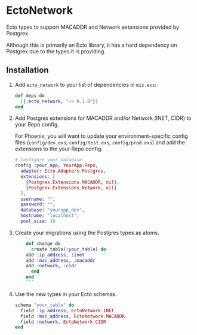 # EctoNetwork

Ecto types to support MACADDR and Network extensions provided by Postgrex.

Although this is primarily an Ecto library, it has a hard dependency on Postgrex
due to the types it is providing.

## Installation

1. Add `ecto_network` to your list of dependencies in `mix.exs`:

    ```elixir
    def deps do
      [{:ecto_network, "~> 0.1.0"}]
    end
    ```
2. Add Postgrex extensions for MACADDR and/or Network (INET, CIDR) to your Repo
   config.

    For Phoenix, you will want to update your environment-specific config files
    (`config/dev.exs`, `config/test.exs`, `config/prod.exs`) and add the
    extensions to the your Repo config.

	```elixir
	# Configure your database
	config :your_app, YourApp.Repo,
	  adapter: Ecto.Adapters.Postgres,
	  extensions: [
	    {Postgrex.Extensions.MACADDR, nil},
	    {Postgrex.Extensions.Network, nil}
	  ],
	  username: "",
	  password: "",
	  database: "yourapp_dev",
	  hostname: "localhost",
	  pool_size: 10
	```

3. Create your migrations using the Postgres types as atoms.

	```elixir
        def change do
          create table(:your_table) do
	    add :ip_address, :inet
	    add :mac_address, :macaddr
	    add :network, :cidr
          end
        end
        ```

4. Use the new types in your Ecto schemas.

	```elixir
	schema "your_table" do
	  field :ip_address, EctoNetwork.INET
	  field :mac_address, EctoNetwork.MACADDR
	  field :network, EctoNetwork.CIDR
	end
	```

